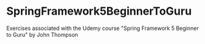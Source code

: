 # SpringFramework5BeginnerToGuru
Exercises associated with the Udemy course "Spring Framework 5 Beginner to Guru" by John Thompson
